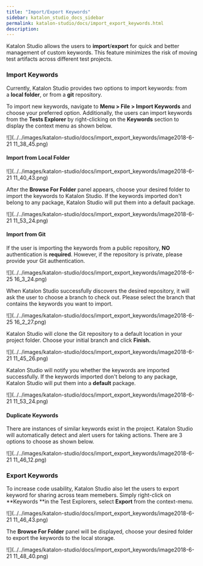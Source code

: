 ```yaml
---
title: "Import/Export Keywords" 
sidebar: katalon_studio_docs_sidebar
permalink: katalon-studio/docs/import_export_keywords.html 
description: 
---
```

Katalon Studio allows the users to **import**/**export** for quick and better management of custom keywords. This feature minimizes the risk of moving test artifacts across different test projects. 

### Import Keywords

Currently, Katalon Studio provides two options to import keywords: from a **local folder**, or from a **git** repository.

To import new keywords, navigate to **Menu > File > Import Keywords** and choose your preferred option. Additionally, the users can import keywords from the **Tests Explorer** by right-clicking on the **Keywords** section to display the context menu as shown below.

![](../../images/katalon-studio/docs/import_export_keywords/image2018-6-21 11_38_45.png)

#### Import from Local Folder

![](../../images/katalon-studio/docs/import_export_keywords/image2018-6-21 11_40_43.png)

After the **Browse For Folder** panel appears, choose your desired folder to import the keywords to Katalon Studio. If the keywords imported don't belong to any package, Katalon Studio will put them into a default package.

![](../../images/katalon-studio/docs/import_export_keywords/image2018-6-21 11_53_24.png)

#### Import from Git 

If the user is importing the keywords from a public repository, **NO** authentication is **required**. However, if the repository is private, please provide your Git authentication. 

![](../../images/katalon-studio/docs/import_export_keywords/image2018-6-25 16_3_24.png)

When Katalon Studio successfully discovers the desired repository, it will ask the user to choose a branch to check out. Please select the branch that contains the keywords you want to import. 

![](../../images/katalon-studio/docs/import_export_keywords/image2018-6-25 16_2_27.png)

Katalon Studio will clone the Git repository to a default location in your project folder. Choose your initial branch and click **Finish.**

![](../../images/katalon-studio/docs/import_export_keywords/image2018-6-21 11_45_26.png)

Katalon Studio will notify you whether the keywords are imported successfully. If the keywords imported don't belong to any package, Katalon Studio will put them into a **default** package.

![](../../images/katalon-studio/docs/import_export_keywords/image2018-6-21 11_53_24.png)

#### Duplicate Keywords

There are instances of similar keywords exist in the project. Katalon Studio will automatically detect and alert users for taking actions. There are 3 options to choose as shown below.

![](../../images/katalon-studio/docs/import_export_keywords/image2018-6-21 11_46_12.png)

### Export Keywords

To increase code usability, Katalon Studio also let the users to export keyword for sharing across team memebers. Simply right-click on **Keywords **in the Test Explorers, select **Export** from the context-menu. 

![](../../images/katalon-studio/docs/import_export_keywords/image2018-6-21 11_46_43.png)

The **Browse For Folder** panel will be displayed, choose your desired folder to export the keywords to the local storage.

![](../../images/katalon-studio/docs/import_export_keywords/image2018-6-21 11_48_40.png)